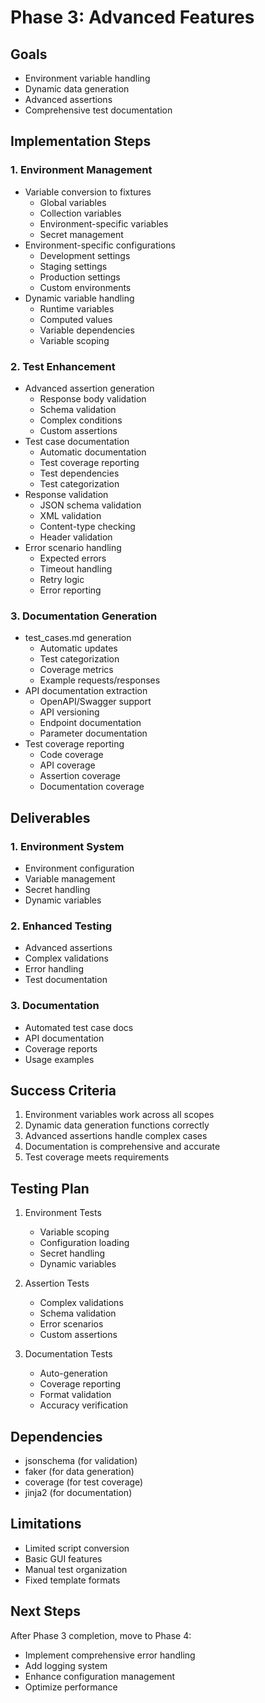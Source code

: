 # Phase 3: Advanced Features

## Goals
- Environment variable handling
- Dynamic data generation
- Advanced assertions
- Comprehensive test documentation

## Implementation Steps

### 1. Environment Management
- Variable conversion to fixtures
  - Global variables
  - Collection variables
  - Environment-specific variables
  - Secret management
- Environment-specific configurations
  - Development settings
  - Staging settings
  - Production settings
  - Custom environments
- Dynamic variable handling
  - Runtime variables
  - Computed values
  - Variable dependencies
  - Variable scoping

### 2. Test Enhancement
- Advanced assertion generation
  - Response body validation
  - Schema validation
  - Complex conditions
  - Custom assertions
- Test case documentation
  - Automatic documentation
  - Test coverage reporting
  - Test dependencies
  - Test categorization
- Response validation
  - JSON schema validation
  - XML validation
  - Content-type checking
  - Header validation
- Error scenario handling
  - Expected errors
  - Timeout handling
  - Retry logic
  - Error reporting

### 3. Documentation Generation
- test_cases.md generation
  - Automatic updates
  - Test categorization
  - Coverage metrics
  - Example requests/responses
- API documentation extraction
  - OpenAPI/Swagger support
  - API versioning
  - Endpoint documentation
  - Parameter documentation
- Test coverage reporting
  - Code coverage
  - API coverage
  - Assertion coverage
  - Documentation coverage

## Deliverables

### 1. Environment System
- Environment configuration
- Variable management
- Secret handling
- Dynamic variables

### 2. Enhanced Testing
- Advanced assertions
- Complex validations
- Error handling
- Test documentation

### 3. Documentation
- Automated test case docs
- API documentation
- Coverage reports
- Usage examples

## Success Criteria
1. Environment variables work across all scopes
2. Dynamic data generation functions correctly
3. Advanced assertions handle complex cases
4. Documentation is comprehensive and accurate
5. Test coverage meets requirements

## Testing Plan
1. Environment Tests
   - Variable scoping
   - Configuration loading
   - Secret handling
   - Dynamic variables

2. Assertion Tests
   - Complex validations
   - Schema validation
   - Error scenarios
   - Custom assertions

3. Documentation Tests
   - Auto-generation
   - Coverage reporting
   - Format validation
   - Accuracy verification

## Dependencies
- jsonschema (for validation)
- faker (for data generation)
- coverage (for test coverage)
- jinja2 (for documentation)

## Limitations
- Limited script conversion
- Basic GUI features
- Manual test organization
- Fixed template formats

## Next Steps
After Phase 3 completion, move to Phase 4:
- Implement comprehensive error handling
- Add logging system
- Enhance configuration management
- Optimize performance
